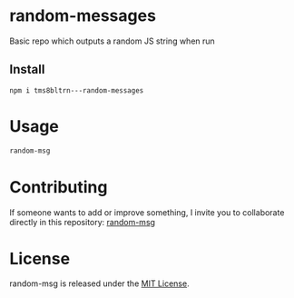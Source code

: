 # random-messages

Basic repo which outputs a random JS string when run

## Install

```npm
npm i tms8bltrn---random-messages
```

# Usage

```bash
random-msg
```

# Contributing
If someone wants to add or improve something, I invite you to collaborate directly in this repository: [random-msg](https://github.com/Tom4sBeltr4n/randommessages)

# License
random-msg is released under the [MIT License](https://opensource.org/licenses/MIT).
